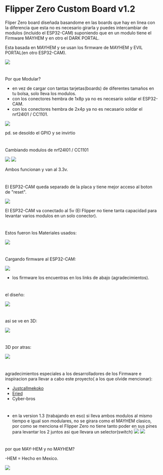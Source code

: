 # Flipper Zero Custom Board v1.2

Fliper Zero board diseñada basandome en las boards que hay en linea con la diferencia que esta no es necesario girarla y puedes intercambiar de modulos (incluido el ESP32-CAM) suponiendo que en un modulo tiene el Firmware MAYHEM y en otro el DARK PORTAL.

Esta basada en MAYHEM y se usan los firmware de MAYHEM y EVIL PORTAL(en otro ESP32-CAM).

![](images/CC1101onFZ.jpeg)
#
Por que Modular?
- en vez de cargar con tantas tarjetas(boards) de diferentes tamaños en tu bolsa, solo lleva los modulos.
- con los conectores hembra de 1x8p ya no es necesario soldar el ESP32-CAM.
- con los conectores hembra de 2x4p ya no es necasario soldar el nrf24l01 / CC1101.

![](images/modularview.jpeg)

pd. se desoldo el GPIO y se invirtio
#
Cambiando modulos de nrf24l01 / CC1101

![](images/AssyCC1101.jpeg)
![](images/NRF24onFZ.jpeg)

Ambos funcionan y van al 3.3v.
#
El ESP32-CAM queda separado de la placa y tiene mejor acceso al boton de "reset".

![](images/R1View.jpeg)

El ESP32-CAM va conectado al 5v (El Flipper no tiene tanta capacidad para levantar varios modulos en un solo conector).
#
Estos fueron los Materiales usados:

![](images/RawMats.jpeg)

#
Cargando firmware al ESP32-CAM:

![](images/UFirmware.jpeg)

- los firmware los encuentras en los links de abajo (agradecimientos).
#
el diseño:

![](images/design.jpg)
#
asi se ve en 3D:

![](images/design3D.jpg)

#
3D por atras:

![](images/design3DB.jpg)

#
agradecimientos especiales a los desarrolladores de los Firmware e inspiracion para llevar a cabo este proyecto( a los que olvide mencionar):
- [Justcallmekoko](https://github.com/justcallmekoko/ESP32Marauder)
- [Eried](https://github.com/eried/flipperzero-mayhem)
- Cyber-bros

# 
- en la version 1.3 (trabajando en eso) si lleva ambos modulos al mismo tiempo e igual son modulares, no se girara como el MAYHEM clasico, por como se menciona el Flipper Zero no tiene tanto poder en sus pines para levantar los 2 juntos asi que llevara un selector(switch)
![](images/1.3prev.jpg)
![](images/1.3prev3D.jpg)

#
por que MAY-HEM y no MAYHEM?

-HEM = Hecho en Mexico.

![](images/V_for_sign.png)
